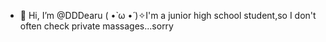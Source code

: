 - 👋 Hi, I’m @DDDearu
( •̀ ω •́ )✧I'm a junior high school student,so I don't often check private massages...sorry
